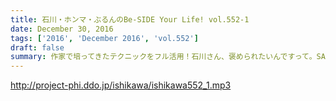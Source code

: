 ```yaml
---
title: 石川・ホンマ・ぶるんのBe-SIDE Your Life! vol.552-1
date: December 30, 2016
tags: ['2016', 'December 2016', 'vol.552']
draft: false
summary: 作家で培ってきたテクニックをフル活用！石川さん、褒められたいんですって。SAITO
---
```


http://project-phi.ddo.jp/ishikawa/ishikawa552_1.mp3